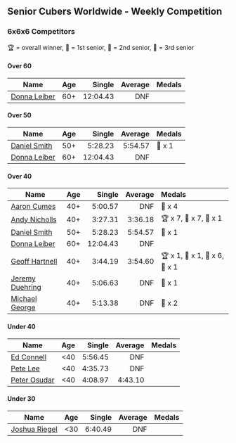 ## Senior Cubers Worldwide - Weekly Competition
### 6x6x6 Competitors

🏆 = overall winner, 🥇 = 1st senior, 🥈 = 2nd senior, 🥉 = 3rd senior

#### Over 60

| Name | Age | Single | Average | Medals |
| -- | :--: | --: | --: | :-- |
| [Donna Leiber](../../persons/donna_leiber/666.md) | 60+ | 12:04.43 | DNF |  |

#### Over 50

| Name | Age | Single | Average | Medals |
| -- | :--: | --: | --: | :-- |
| [Daniel Smith](../../persons/daniel_smith/666.md) | 50+ | 5:28.23 | 5:54.57 | 🥈 x 1 |
| [Donna Leiber](../../persons/donna_leiber/666.md) | 60+ | 12:04.43 | DNF |  |

#### Over 40

| Name | Age | Single | Average | Medals |
| -- | :--: | --: | --: | :-- |
| [Aaron Cumes](../../persons/aaron_cumes/666.md) | 40+ | 5:00.57 | DNF | 🥉 x 4 |
| [Andy Nicholls](../../persons/andy_nicholls/666.md) | 40+ | 3:27.31 | 3:36.18 | 🏆 x 7, 🥇 x 7, 🥈 x 1 |
| [Daniel Smith](../../persons/daniel_smith/666.md) | 50+ | 5:28.23 | 5:54.57 | 🥈 x 1 |
| [Donna Leiber](../../persons/donna_leiber/666.md) | 60+ | 12:04.43 | DNF |  |
| [Geoff Hartnell](../../persons/geoff_hartnell/666.md) | 40+ | 3:44.19 | 3:54.60 | 🏆 x 1, 🥇 x 1, 🥈 x 6, 🥉 x 1 |
| [Jeremy Duehring](../../persons/jeremy_duehring/666.md) | 40+ | 5:06.63 | DNF | 🥉 x 1 |
| [Michael George](../../persons/michael_george/666.md) | 40+ | 5:13.38 | DNF | 🥉 x 2 |

#### Under 40

| Name | Age | Single | Average | Medals |
| -- | :--: | --: | --: | :-- |
| [Ed Connell](../../persons/ed_connell/666.md) | <40 | 5:56.45 | DNF |  |
| [Pete Lee](../../persons/pete_lee/666.md) | <40 | 4:35.73 | DNF |  |
| [Peter Osudar](../../persons/peter_osudar/666.md) | <40 | 4:08.97 | 4:43.10 |  |

#### Under 30

| Name | Age | Single | Average | Medals |
| -- | :--: | --: | --: | :-- |
| [Joshua Riegel](../../persons/joshua_riegel/666.md) | <30 | 6:40.49 | DNF |  |


<!-- Global site tag (gtag.js) - Google Analytics -->
<script async src="https://www.googletagmanager.com/gtag/js?id=UA-86348435-3"></script>
<script>window.dataLayer = window.dataLayer || []; function gtag() {dataLayer.push(arguments);} gtag('js', new Date()); gtag('config', 'UA-86348435-3');</script>
